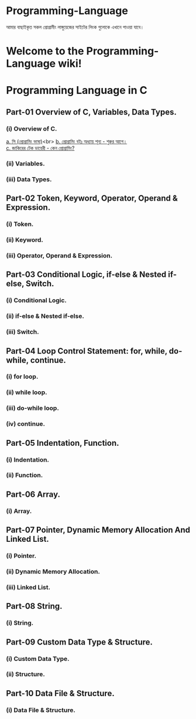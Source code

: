# Programming-Language
আমার বাছাইকৃত সকল প্রোগ্রামীং লাঙ্গুয়েজের সাইটের লিংক গুলোকে এখানে পাওয়া যাবে।

# Welcome to the Programming-Language wiki!

# Programming Language in C

## Part-01	Overview of C, Variables, Data Types.
### (i) Overview of C.
[a.  সি (প্রোগ্রামিং ভাষা)](https://bn.wikipedia.org/wiki/%E0%A6%B8%E0%A6%BF_(%E0%A6%AA%E0%A7%8D%E0%A6%B0%E0%A7%8B%E0%A6%97%E0%A7%8D%E0%A6%B0%E0%A6%BE%E0%A6%AE%E0%A6%BF%E0%A6%82_%E0%A6%AD%E0%A6%BE%E0%A6%B7%E0%A6%BE))<br>
[b.  প্রোগ্রামিং বইঃ অধ্যায় শূন্য - শুরুর আগে।](http://cpbook.subeen.com/2011/08/blog-post_06.html)<br> 
[c.  জাকিরের টেক ডায়েরী - কেন প্রোগ্রামিং?](http://jakir.me/why-programming)<br>

### (ii) Variables.
### (iii) Data Types.


## Part-02	Token, Keyword, Operator, Operand & Expression.

### (i) Token.
### (ii) Keyword.
### (iii) Operator, Operand & Expression.


## Part-03	Conditional Logic, if-else & Nested if-else, Switch. 

### (i) Conditional Logic.
### (ii) if-else & Nested if-else.
### (iii) Switch.


## Part-04  	Loop Control Statement: for, while, do-while, continue. 

### (i) for loop.
### (ii) while loop.
### (iii) do-while loop.
### (iv) continue.


## Part-05 	Indentation, Function.

### (i) Indentation.
### (ii)  Function.


## Part-06	Array. 

### (i) Array.


## Part-07 	Pointer, Dynamic Memory Allocation And Linked List.

### (i) Pointer.
### (ii) Dynamic Memory Allocation.
### (iii) Linked List.


## Part-08 	String.

### (i) String.


## Part-09 	Custom Data Type & Structure.

### (i) Custom Data Type.
### (ii) Structure.


## Part-10 	Data File & Structure.

### (i) Data File & Structure.


